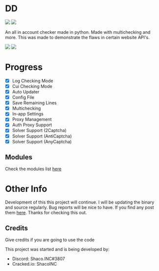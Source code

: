 # DD

<html>
<a href=https://python.org><img src=https://img.shields.io/badge/download_python-3670A0?style=for-the-badge&logo=python&logoColor=white></a>
<a href=https://discord.gg/PEhWnFcuhq><img src=https://img.shields.io/badge/Discord_Server-3670a0?style=for-the-badge&logo=discord&logoColor=white></a>
</html>


An all in account checker made in python. Made with multichecking and more. This was made to demonstrate the flaws in certain website API's.

<html>
<a href=https://github.com/Mickey758/Calani-AIO/releases><img src=https://img.shields.io/badge/download_calani-3670A0?style=for-the-badge></a>
<a href=https://github.com/Mickey758/Calani-AIO/wiki><img src=https://img.shields.io/badge/help_page-3670a0?style=for-the-badge></a>
</html>


# Progress
- [x] Log Checking Mode
- [x] Cui Checking Mode
- [x] Auto Updater
- [x] Config File
- [x] Save Remaining Lines
- [x] Multichecking
- [x] In-app Settings
- [x] Proxy Management
- [x] Auth Proxy Support
- [x] Solver Support (2Captcha) 
- [x] Solver Support (AntiCaptcha)
- [x] Solver Support (AnyCaptcha)

## Modules
Check the modules list [here](https://github.com/Mickey758/Calani-AIO/blob/master/MODULES.md)

# Other Info
Development of this this project will continue. I will be updating the binary and source regularly. Bug reports will be nice to have. If you find any post them [here](https://github.com/Mickey758/Calani-AIO/issues/new). Thanks for checking this out.


## Credits
Give credits if you are going to use the code

This project was started and is being developed by:
- Discord: Shaco.INC#3807
- Cracked.io: ShacoINC
